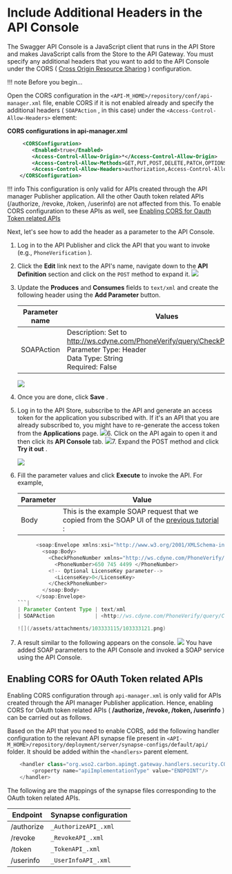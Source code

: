 # Include Additional Headers in the API Console

The Swagger API Console is a JavaScript client that runs in the API Store and makes JavaScript calls from the Store to the API Gateway. You must specify any additional headers that you want to add to the API Console under the CORS ( [Cross Origin Resource Sharing](https://developer.mozilla.org/en-US/docs/Web/HTTP/CORS) ) configuration.

!!! note
Before you begin...

Open the CORS configuration in the `<API-M_HOME>/repository/conf/api-manager.xml` file, enable CORS if it is not enabled already and specify the additional headers ( `SOAPAction` , in this case) under the `<Access-Control-Allow-Headers>` element:

**CORS configurations in api-manager.xml**

``` xml
     <CORSConfiguration>
        <Enabled>true</Enabled>
        <Access-Control-Allow-Origin>*</Access-Control-Allow-Origin>
        <Access-Control-Allow-Methods>GET,PUT,POST,DELETE,PATCH,OPTIONS</Access-Control-Allow-Methods>
        <Access-Control-Allow-Headers>authorization,Access-Control-Allow-Origin,Content-Type,SOAPAction</Access-Control-Allow-Headers>
    </CORSConfiguration>
```

!!! info
This configuration is only valid for APIs created through the API manager Publisher application. All the other Oauth token related APIs (/authorize, /revoke, /token, /userinfo) are not affected from this. To enable CORS configuration to these APIs as well, see [Enabling CORS for Oauth Token related APIs](#IncludeAdditionalHeadersintheAPIConsole-EnableCORSForOauthTokenApis)


Next, let's see how to add the header as a parameter to the API Console.

1.  Log in to the API Publisher and click the API that you want to invoke (e.g., `PhoneVerification` ).
2.  Click the **Edit** link next to the API's name, navigate down to the **API Definition** section and click on the `POST` method to expand it.
    ![](/assets/attachments/103333115/103333116.png)
3.  Update the **Produces** and **Consumes** fields to `text/xml` and create the following header using the **Add Parameter** button.

    <table>
    <thead>
    <tr class="header">
    <th>Parameter name</th>
    <th>Values</th>
    </tr>
    </thead>
    <tbody>
    <tr class="odd">
    <td>SOAPAction</td>
    <td>Description: Set to <a href="http://ws.cdyne.com/PhoneVerify/query/CheckPhoneNumber" class="uri">http://ws.cdyne.com/PhoneVerify/query/CheckPhoneNumber</a><br />
    Parameter Type: Header<br />
    Data Type: String<br />
    Required: False</td>
    </tr>
    </tbody>
    </table>

    ![](/assets/attachments/103333115/103333117.png)
4.  Once you are done, click **Save** .

5.  Log in to the API Store, subscribe to the API and generate an access token for the application you subscribed with.
    If it's an API that you are already subscribed to, you might have to re-generate the access token from the **Applications** page.
    ![](/assets/attachments/103333115/103333118.png)6.  Click on the API again to open it and then click its **API Console** tab.
    ![](/assets/attachments/103333115/103333119.png)7.  Expand the POST method and click **Try it out** .

    ![](/assets/attachments/103333115/103333120.png)
8.  Fill the parameter values and click **Execute** to invoke the API. For example,

    | Parameter              | Value                                                                                                                                                                              |
    |------------------------|------------------------------------------------------------------------------------------------------------------------------------------------------------------------------------|
    | Body                   | This is the example SOAP request that we copied from the SOAP UI of the [previous tutorial](https://docs.wso2.com/display/AM250/Convert+a+JSON+Message+to+SOAP+and+SOAP+to+JSON) : 
                                                                                                                                                                                          
      ``` java                                                                                                                                                                            
            <soap:Envelope xmlns:xsi="http://www.w3.org/2001/XMLSchema-instance" xmlns:xsd="http://www.w3.org/2001/XMLSchema" xmlns:soap="http://schemas.xmlsoap.org/soap/envelope/">           
              <soap:Body>                                                                                                                                                                       
                <CheckPhoneNumber xmlns="http://ws.cdyne.com/PhoneVerify/query">                                                                                                                
                  <PhoneNumber>650 745 4499 </PhoneNumber>                                                                                                                                      
                <!-- Optional LicenseKey parameter-->                                                                                                                                           
                  <LicenseKey>0</LicenseKey>                                                                                                                                                    
                </CheckPhoneNumber>                                                                                                                                                             
              </soap:Body>                                                                                                                                                                      
            </soap:Envelope>                                                                                                                                                                    
      ```|
    | Parameter Content Type | text/xml                                                                                                                                                                           |
    | SOAPAction             | <http://ws.cdyne.com/PhoneVerify/query/CheckPhoneNumber>                                                                                                                           |

    ![](/assets/attachments/103333115/103333121.png)
9.  A result similar to the following appears on the console.
    ![](/assets/attachments/103333115/103333122.png)
You have added SOAP parameters to the API Console and invoked a SOAP service using the API Console.

## Enabling CORS for OAuth Token related APIs

Enabling CORS configuration through `api-manager.xml` is only valid for APIs created through the API manager Publisher application. Hence, enabling CORS for OAuth token related APIs ( **/authorize, /revoke, /token, /userinfo** ) can be carried out as follows.

Based on the API that you need to enable CORS, add the following handler configuration to the relevant API synapse file present in `<API-M_HOME>/repository/deployment/server/synapse-configs/default/api/` folder. It should be added within the `<handlers>` parent element.

``` java
    <handler class="org.wso2.carbon.apimgt.gateway.handlers.security.CORSRequestHandler">
        <property name="apiImplementationType" value="ENDPOINT"/>
    </handler>
```

The following are the mappings of the synapse files corresponding to the OAuth token related APIs.

| Endpoint   | Synapse configuration                         |
|------------|-----------------------------------------------|
| /authorize | `_AuthorizeAPI_.xml` |
| /revoke    | `_RevokeAPI_.xml`|
| /token     | `_TokenAPI_.xml`|
| /userinfo  | `_UserInfoAPI_.xml`|



